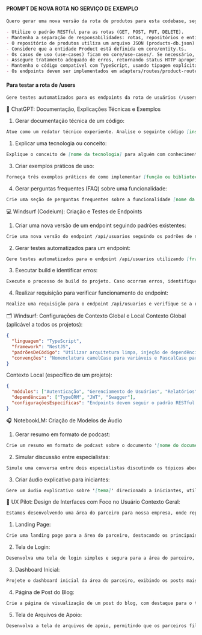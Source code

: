 #### PROMPT DE NOVA ROTA NO SERVIÇO DE EXEMPLO

```markdown
Quero gerar uma nova versão da rota de produtos para esta codebase, seguindo boas práticas de arquitetura e organização. Por favor, considere os seguintes pontos ao gerar o código:

- Utilize o padrão RESTful para as rotas (GET, POST, PUT, DELETE).
- Mantenha a separação de responsabilidades: rotas, repositórios e entidades devem estar em arquivos separados, assim como está atualmente.
- O repositório de produtos utiliza um arquivo JSON (products-db.json) para persistência dos dados, implementado na classe JsonFileProductRepository (em adapters/database-repository-jsonfile.ts). As operações de CRUD devem interagir com esse repositório.
- Considere que a entidade Product está definida em core/entity.ts.
- Os casos de uso (use-cases) ficam em core/use-cases/. Se necessário, crie ou atualize use-cases para manter a lógica de negócio desacoplada das rotas.
- Assegure tratamento adequado de erros, retornando status HTTP apropriados e mensagens informativas.
- Mantenha o código compatível com TypeScript, usando tipagem explícita para parâmetros e retornos.
- Os endpoints devem ser implementados em adapters/routes/product-routes.ts.
```
#### Para testar a rota de /users

```markdown
Gere testes automatizados para os endpoints da rota de usuários (/users), cobrindo casos de sucesso, falhas de validação e erros de servidor. Utilize o framework Jest com Supertest e siga a estrutura dos testes já utilizados para a rota de products.
```

🧠 ChatGPT: Documentação, Explicações Técnicas e Exemplos
1. Gerar documentação técnica de um código:

```markdown
Atue como um redator técnico experiente. Analise o seguinte código [insira o código aqui] e produza uma documentação clara e concisa, incluindo uma visão geral, explicação das funções principais e exemplos de uso.
```

1. Explicar uma tecnologia ou conceito:

```markdown
Explique o conceito de [nome da tecnologia] para alguém com conhecimento básico em desenvolvimento de software. Utilize analogias simples e destaque casos de uso comuns.
```

3. Criar exemplos práticos de uso:

```markdown
Forneça três exemplos práticos de como implementar [função ou biblioteca] em um projeto real, incluindo trechos de código e explicações passo a passo.
```

4. Gerar perguntas frequentes (FAQ) sobre uma funcionalidade:

```markdown
Crie uma seção de perguntas frequentes sobre a funcionalidade [nome da funcionalidade], abordando dúvidas comuns e fornecendo respostas claras e objetivas.
```

💻 Windsurf (Codeium): Criação e Testes de Endpoints
1. Criar uma nova versão de um endpoint seguindo padrões existentes:

```markdown
Crie uma nova versão do endpoint /api/usuarios seguindo os padrões de nomenclatura e estrutura utilizados na codebase atual. Certifique-se de incluir validações e tratamento de erros conforme as práticas estabelecidas.
```

2. Gerar testes automatizados para um endpoint:

```markdown
Gere testes automatizados para o endpoint /api/usuarios utilizando [framework de testes], cobrindo casos de sucesso, falhas de validação e erros de servidor.
```

3. Executar build e identificar erros:

```markdown
Execute o processo de build do projeto. Caso ocorram erros, identifique as causas e sugira correções para garantir que o build seja concluído com sucesso.
```

4. Realizar requisição para verificar funcionamento de endpoint:

```markdown
Realize uma requisição para o endpoint /api/usuarios e verifique se a resposta está conforme o esperado. Caso contrário, identifique o erro e proponha uma solução.
```

🗂️ Windsurf: Configurações de Contexto Global e Local
Contexto Global (aplicável a todos os projetos):

```json
{
  "linguagem": "TypeScript",
  "framework": "NestJS",
  "padrõesDeCódigo": "Utilizar arquitetura limpa, injeção de dependência e tratamento centralizado de erros.",
  "convenções": "Nomenclatura camelCase para variáveis e PascalCase para classes."
}
```
Contexto Local (específico de um projeto):

```json
{
  "módulos": ["Autenticação", "Gerenciamento de Usuários", "Relatórios"],
  "dependências": ["TypeORM", "JWT", "Swagger"],
  "configuraçõesEspecíficas": "Endpoints devem seguir o padrão RESTful e incluir versionamento na URL."
}
```
🎧 NotebookLM: Criação de Modelos de Áudio
1. Gerar resumo em formato de podcast:

```markdown
Crie um resumo em formato de podcast sobre o documento '[nome do documento]'. Destaque os principais pontos abordados e apresente de forma envolvente.
```

2. Simular discussão entre especialistas:

```markdown
Simule uma conversa entre dois especialistas discutindo os tópicos abordados no documento '[nome do documento]'. Inclua diferentes perspectivas e insights.
```

3. Criar áudio explicativo para iniciantes:

```markdown
Gere um áudio explicativo sobre '[tema]' direcionado a iniciantes, utilizando linguagem simples e exemplos práticos.
```

🎨 UX Pilot: Design de Interfaces com Foco no Usuário
Contexto Geral:

```markdown
Estamos desenvolvendo uma área do parceiro para nossa empresa, onde representantes terão acesso a informações sobre produtos e materiais de apoio. O design deve ser moderno, intuitivo e responsivo, utilizando a paleta de cores da marca: azul (#0057A0), branco (#FFFFFF) e cinza claro (#F5F5F5).
```

1. Landing Page:

```markdown
Crie uma landing page para a área do parceiro, destacando os principais benefícios, com chamadas para ação claras e design alinhado à identidade visual da empresa.
```

2. Tela de Login:

```markdown
Desenvolva uma tela de login simples e segura para a área do parceiro, incluindo campos para e-mail e senha, opção de recuperação de senha e botão de acesso.
```

3. Dashboard Inicial:

```markdown
Projete o dashboard inicial da área do parceiro, exibindo os posts mais recentes do blog, acesso rápido a arquivos de apoio e notificações importantes.
```

4. Página de Post do Blog:

```markdown
Crie a página de visualização de um post do blog, com destaque para o título, conteúdo formatado, imagens ilustrativas e links para arquivos relacionados.
```

5. Tela de Arquivos de Apoio:

```markdown
Desenvolva a tela de arquivos de apoio, permitindo que os parceiros filtrem e acessem materiais por categoria, com visualização em lista e opção de download.
```
